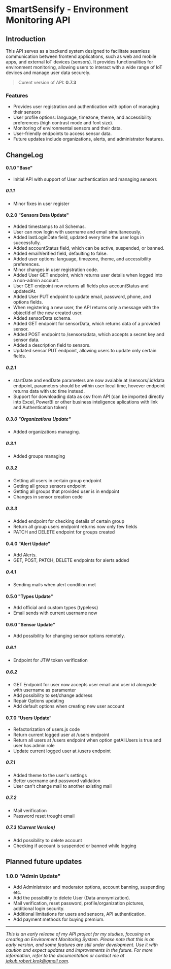 # SmartSensify - Environment Monitoring API

## Introduction

This API serves as a backend system designed to facilitate seamless communication between frontend applications, such as web and mobile apps, and external IoT devices (sensors). It provides functionalities for environment monitoring, allowing users to interact with a wide range of IoT devices and manage user data securely.

> Curent version of API: **0.7.3**

### Features

- Provides user registration and authentication with option of managing their sensors
- User profile options: language, timezone, theme, and accessibility preferences (high contrast mode and font size).
- Monitoring of environmental sensors and their data.
- User-friendly endpoints to access sensor data.
- Future updates include organizations, alerts, and administrator features.

## ChangeLog

#### 0.1.0 "Base"

- Initial API with support of User authentication and managing sensors

##### 0.1.1

- Minor fixes in user register

#### 0.2.0 "Sensors Data Update"

- Added timestamps to all Schemas.
- User can now login with username and email simultaneously.
- Added lastLoginDate field, updated every time the user logs in successfully.
- Added accountStatus field, which can be active, suspended, or banned.
- Added emailVerified field, defaulting to false.
- Added user options: language, timezone, theme, and accessibility preferences.
- Minor changes in user registration code.
- Added User GET endpoint, which returns user details when logged into a non-admin account.
- User GET endpoint now returns all fields plus accountStatus and updatedAt.
- Added User PUT endpoint to update email, password, phone, and options fields.
- When registering a new user, the API returns only a message with the objectId of the new created user.
- Added sensorData schema.
- Added GET endpoint for sensorData, which returns data of a provided sensor.
- Added POST endpoint to /sensors/data, which accepts a secret key and sensor data.
- Added a description field to sensors.
- Updated sensor PUT endpoint, allowing users to update only certain fields.

##### 0.2.1

- startDate and endDate parameters are now avaiable at /sensors/:id/data endpoint, parameters should be within user local time, hovever endpoint returns data with utc time instead.
- Support for downloading data as csv from API (can be imported directly into Excel, PowerBI or other business inteligence aplications with link and Authentication token)

##### 0.3.0 "Organizations Update"

- Added organizations managing.

##### 0.3.1

- Added groups managing

##### 0.3.2

- Getting all users in certain group endpoint 
- Getting all group sensors endpoint
- Getting all groups that provided user is in endpoint
- Changes in sensor creation code

##### 0.3.3

- Added endpoint for checking details of certain group
- Return all group users endpoint returns now only few fields
- PATCH and DELETE endpoint for groups created

#### 0.4.0 "Alert Update"

- Add Alerts.
- GET, POST, PATCH, DELETE endpoints for alerts added

##### 0.4.1

- Sending mails when alert condition met

#### 0.5.0 "Types Update"

- Add official and custom types (typeless)
- Email sends with current username now

#### 0.6.0 "Sensor Update"

- Add possibility for changing sensor options remotely.

##### 0.6.1

- Endpoint for JTW token verification

##### 0.6.2

- GET Endpoint for user now accepts user email and user id alongside with username as paramenter
- Add possibility to set/change address
- Repair Options updating
- Add default options when creating new user account

#### 0.7.0 "Users Update"

- Refactorization of users.js code
- Return current logged user at /users endpoint
- Return all users at /users endpoint when option getAllUsers is true and user has admin role
- Update current logged user at /users endpoint

##### 0.7.1

- Added theme to the user's settings
- Better username and password validation
- User can't change mail to another existing mail

##### 0.7.2

- Mail verification
- Password reset trought email

##### 0.7.3 (Current Version)
- Add possibility to delete account
- Checking if account is suspended or banned while logging

## Planned future updates

### 1.0.0 "Admin Update"

- Add Administrator and moderator options, account banning, suspending  etc.
- Add the possibility to delete User (Data anonymization).
- Mail verification, reset password, profile/organization pictures, additional login security.
- Additional limitations for users and sensors, API authentication.
- Add payment methods for buying premium.

---

_This is an early release of my API project for my studies, focusing on creating an Environment Monitoring System. Please note that this is an early version, and some features are still under development. Use it with caution and expect updates and improvements in the future. For more information, refer to the documentation or contact me at [jakub.robert.krok@gmail.com](mailto:jakub.robert.krok@gmail.com)._

